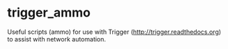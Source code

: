 trigger_ammo
============

Useful scripts (ammo) for use with Trigger (http://trigger.readthedocs.org) to assist with network automation.
